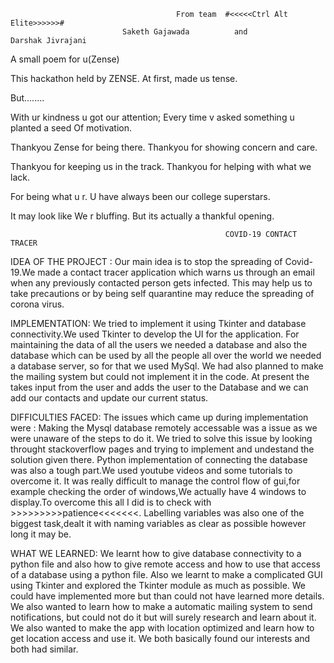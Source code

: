                                          From team  #<<<<<Ctrl Alt Elite>>>>>>#
                             Saketh Gajawada          and               Darshak Jivrajani
 
A small poem for u(Zense)

This hackathon held by ZENSE.
At first, made us tense.

But........

With ur kindness u got our attention;
Every time v asked something u planted a seed Of motivation.

Thankyou Zense for being there.
Thankyou for showing concern and care.

Thankyou for keeping us in the track.
Thankyou for helping with what we lack.

For being what u r.
U have always been our college superstars.  

It may look like We r bluffing.
But its actually a thankful opening.


                                                    COVID-19 CONTACT TRACER
                                                                                                  
IDEA OF THE PROJECT : 
 Our main idea is to stop the spreading of Covid-19.We made a contact tracer application which warns us through an email when any previously contacted person gets infected. This may help us to take precautions or by being self quarantine may reduce the spreading of corona virus.
 
IMPLEMENTATION:
We tried to implement it using Tkinter and database connectivity.We used Tkinter to develop the UI for the application. For maintaining the data of all the users we needed a database and also the database which can be used by all the people all over the world we needed a database server, so for that we used MySql. We had also planned to make the mailing system but could not implement it in the code. At present the takes input from the user and adds the user to the Database and we can add our contacts and update our current status.

DIFFICULTIES FACED:
The issues which came up during implementation were :
 Making the Mysql database remotely accessable was a issue as we were unaware of the steps to do it. We tried to solve this issue by looking throught stackoverflow pages and trying to implement and undestand the solution given there.
 Python implementation of connecting the database was also a tough part.We used youtube videos and some tutorials to overcome it.
 It was really difficult to manage the control flow of gui,for example checking the order of windows,We actually have 4 windows to display.To overcome this all I did is to check with  >>>>>>>>>patience<<<<<<<.
 Labelling variables was also one of the biggest task,dealt it with naming variables as clear as possible however long it may be. 
 
WHAT WE LEARNED:
We learnt how to give database connectivity to a python file and also how to give remote access and how to use that access of a database using a python file. Also we learnt to make a complicated GUI using Tkinter and explored the Tkinter module as much as possible. We could have implemented more but than could not have learned more details. We also wanted to learn how to make a automatic mailing system to send notifications, but could not do it but will surely research and learn about it. We also wanted to make the app with location optimized and learn how to get location access and use it. We both basically found our interests and both had similar.




























